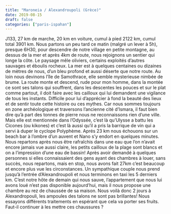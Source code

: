 ```yaml
---
title: "Maroneia / Alexandroupoli (Grèce)"
date: 2019-08-15
draft: false
categories: ["paris-ispahan"]
---
```


J133, 27 km de marche, 20 km en voiture, cumul à pied 2122 km, cumul total 3901 km.
Nous partons un peu tard ce matin (malgré un lever à 5h), presque 6H30, pour descendre de notre village en petite montagne, au dessus de la mer et après 4km de route, nous rejoignons un sentier qui longe la côte. Le paysage mêle oliviers, certains exploités d’autres sauvages et éboulis rocheux. La mer est à quelques centaines ou dizaines de mètres de nous, d’un bleu profond et aussi déserte que notre route. Au loin nous devinons l’île de Samothrace, elle semble mysterieuse nimbée de brume. La route monte et descend, rude pour mon homme, dans la montée ce sont ses talons qui souffrent, dans les descentes les pouces et sur le plat comme partout, il doit faire avec les cailloux qui lui demandent une vigilance de tous les instants. Difficile pour lui d’apprécier à fond la beauté des lieux et de sentir toute cette histoire ou ces mythes. Car nous sommes toujours en zone archéologique et traversons l’ancienne cité d’Ismara, il faut bien dire qu’à part des tonnes de pierre nous ne reconnaissons rien d’une ville. Mais elle est mentionnée dans l’Odyssée, c’est là qu’Ulysse a battu les Cicones (ou kikones) et c’est là aussi qu’il a pris la barrique de vin qui a servi à duper le cyclope Polyphème. Aprés 23 km nous échouons sur un beach bar à l’ombre d’un auvent et Nano s’y endort en quelques minutes. Nous repartons après nous être rafraîchis dans une eau que l’on n’avait encore jamais vue aussi claire, les petits cailloux de la plage sont blancs et on a l’impression d’une eau de bassin!
Après avoir demandé à quelques personnes si elles connaissaient des gens ayant des chambres à louer, sans succès, nous repartons, mais en stop, nous avons fait 27km c’est beaucoup et encore plus vue les circonstances. Un sympathique couple nous prend jusqu’à l’entrée d’Alexandroupoli et nous terminons en taxi les 5 derniers km. C’est notre hôte de demain qui nous sauve, l’appartement que nous lui avons loué n’est pas disponible aujourd’hui, mais il nous propose une chambre au rez de chaussée de sa maison. Nous voilà donc 2 jours à Alexandropouli, les ampoules des talons ne sont pas brillantes! Nous essayons différents traitements en espérant que cela va porter ses fruits. Faut-il continuer à les mettre ces chaussures ?
